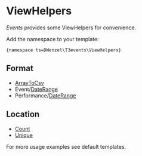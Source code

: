 ViewHelpers
===========

_Events_ provides some ViewHelpers for convenience.

Add the namespace to your template:

```
{namespace ts=DWenzel\T3events\ViewHelpers}
```

## Format
* [ArrayToCsv](./Format/ArrayToCsv.md)
* Event/[DateRange](./Format/Event/DateRangeViewHelper.md)
* Performance/[DateRange](./Format/Performance/DateRangeViewHelper.md)

## Location
* [Count](./Location/CountViewHelper.md)
* [Unique](./Location/UniqueViewHelper.md)

For more usage examples see default templates.
